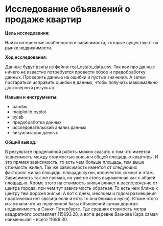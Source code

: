 # Исследование объявлений о продаже квартир

**Цель исследования:**

Найти интересные особенности и зависимости, которые существуют на рынке недвижимости.

**Ход исследования:**

Данные будут взяты из файла: real_estate_data.csv. Так как про данные ничего не известно потребуется провести обзор и предобработку данных. Проверить данные на ошибки и пустые значения. А затем постараться исправить ошибки в данных, чтобы получить максимально достоверный результат.

**Навыки и инструменты:**

- pandas
- matplotlib.pyplot
- pylab
- предобработка данных
- исследовательский анализ данных
- визуализация данных

**Общий вывод:**

В результате проделалной работы можно сказать о том что имеется зависимость между стоимостью жилья и общей площадью квартиры. И это прямая зависимость, то есть чем больше площадь, тем выше стоимость жилья. Так же зависимость имеется от следующих факторов: жилая площадь, площадь кухни, количество комнат и этаж. Зависимость так же прямая, но уже не столь выраженная как с общей площадью. Кроме этого на стоимость жилья влияет и расположение от центра города, при чем тут зависимость обратная. То есть чем ближе к центру тем дороже жилье. А вот с днем, месяцем и годом размещения практически нет связи(а если и есть то она близка к нулю). Ктоме этого мы узнали что из полученной базы объявлений самая дорогая недвижимость в Санкт-Петербурге. Где средняя стоимость метра квадратного составляет 115693.28, а вот в деревне Вахнова Кара самая наименьшая - всего 11688.30.